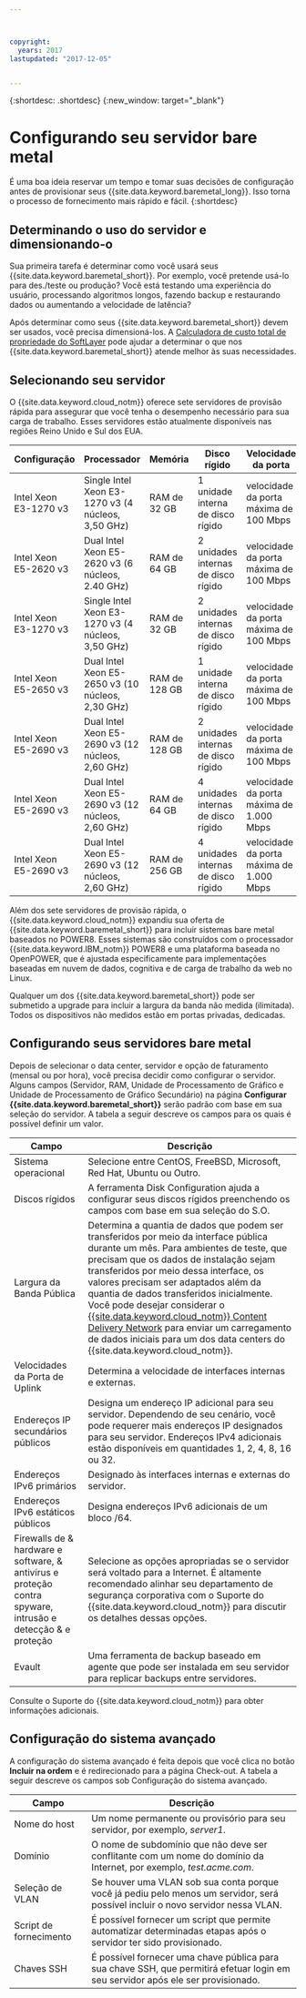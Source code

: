 ```yaml
---



copyright:
  years: 2017
lastupdated: "2017-12-05"


---
```


{:shortdesc: .shortdesc}
{:new_window: target="_blank"}

# Configurando seu servidor bare metal

É uma boa ideia reservar um tempo e tomar suas decisões de configuração antes de provisionar seus {{site.data.keyword.baremetal_long}}. Isso torna o processo de fornecimento mais rápido e fácil. {:shortdesc}

## Determinando o uso do servidor e dimensionando-o

Sua primeira tarefa é determinar como você usará seus {{site.data.keyword.baremetal_short}}. Por exemplo, você pretende usá-lo para des./teste ou produção? Você está testando uma experiência do usuário, processando algoritmos longos, fazendo backup e restaurando dados ou aumentando a velocidade de latência?

Após determinar como seus {{site.data.keyword.baremetal_short}} devem ser usados, você precisa dimensioná-los. A [Calculadora de custo total de propriedade do SoftLayer](http://www.softlayer.com/tco/) pode ajudar a determinar o que nos {{site.data.keyword.baremetal_short}} atende melhor às suas necessidades.

## Selecionando seu servidor

O {{site.data.keyword.cloud_notm}} oferece sete servidores de provisão rápida para assegurar que você tenha o desempenho necessário para sua carga de trabalho. Esses servidores estão atualmente disponíveis nas regiões Reino Unido e Sul dos EUA.

| **Configuração** | **Processador** | **Memória** | **Disco rígido** | **Velocidade da porta** |
|-------------------|---------------|------------|----------------|----------------|
| Intel Xeon E3-1270 v3 |Single Intel Xeon E3-1270 v3 (4 núcleos, 3,50 GHz) |RAM de 32 GB |1 unidade interna de disco rígido |velocidade da porta máxima de 100 Mbps|
|Intel Xeon E5-2620 v3 |Dual Intel Xeon E5-2620 v3 (6 núcleos, 2.40 GHz) |RAM de 64 GB |2 unidades internas de disco rígido |velocidade da porta máxima de 100 Mbps|
|Intel Xeon E3-1270 v3 |Single Intel Xeon E3-1270 v3 (4 núcleos, 3,50 GHz) |RAM de 32 GB |2 unidades internas de disco rígido |velocidade da porta máxima de 100 Mbps|
|Intel Xeon E5-2650 v3 |Dual Intel Xeon E5-2650 v3 (10 núcleos, 2,30 GHz) |RAM de 128 GB |1 unidade interna de disco rígido |velocidade da porta máxima de 100 Mbps|
|Intel Xeon E5-2690 v3 |Dual Intel Xeon E5-2690 v3 (12 núcleos, 2,60 GHz) |RAM de 128 GB |2 unidades internas de disco rígido |velocidade da porta máxima de 100 Mbps|
|Intel Xeon E5-2690 v3 |Dual Intel Xeon E5-2690 v3 (12 núcleos, 2,60 GHz) |RAM de 64 GB |4 unidades internas de disco rígido |velocidade da porta máxima de 1.000 Mbps|
|Intel Xeon E5-2690 v3 |Dual Intel Xeon E5-2690 v3 (12 núcleos, 2,60 GHz) |RAM de 256 GB |4 unidades internas de disco rígido |velocidade da porta máxima de 1.000 Mbps|

Além dos sete servidores de provisão rápida, o {{site.data.keyword.cloud_notm}} expandiu sua oferta de {{site.data.keyword.baremetal_short}} para incluir sistemas bare metal baseados no POWER8. Esses sistemas são construídos com o processador {{site.data.keyword.IBM_notm}} POWER8 e uma plataforma baseada no OpenPOWER, que é ajustada especificamente para implementações baseadas em nuvem de dados, cognitiva e de carga de trabalho da web no Linux.

Qualquer um dos {{site.data.keyword.baremetal_short}} pode ser submetido a upgrade para incluir a largura da banda não medida (ilimitada). Todos os dispositivos não medidos estão em portas privadas, dedicadas.

## Configurando seus servidores bare metal

Depois de selecionar o data center, servidor e opção de faturamento (mensal ou por hora), você precisa decidir como configurar o servidor. Alguns campos (Servidor, RAM, Unidade de Processamento de Gráfico e Unidade de Processamento de Gráfico Secundário) na página **Configurar {{site.data.keyword.baremetal_short}}** serão padrão com base em sua seleção do servidor. A tabela a seguir descreve os campos para os quais é possível definir um valor.

| **Campo** | **Descrição** |
|-------------------|---------------|
|Sistema operacional |Selecione entre CentOS, FreeBSD, Microsoft, Red Hat, Ubuntu ou Outro. |
|Discos rígidos |A ferramenta Disk Configuration ajuda a configurar seus discos rígidos preenchendo os campos com base em sua seleção do S.O. |
|Largura da Banda Pública |Determina a quantia de dados que podem ser transferidos por meio da interface pública durante um mês. Para ambientes de teste, que precisam que os dados de instalação sejam transferidos por meio dessa interface, os valores precisam ser adaptados além da quantia de dados transferidos inicialmente. Você pode desejar considerar o [{{site.data.keyword.cloud_notm}} Content Delivery Network](https://www.ibm.com/cloud/cdn) para enviar um carregamento de dados iniciais para um dos data centers do {{site.data.keyword.cloud_notm}}. |
|Velocidades da Porta de Uplink |Determina a velocidade de interfaces internas e externas. |
|Endereços IP secundários públicos |Designa um endereço IP adicional para seu servidor. Dependendo de seu cenário, você pode requerer mais endereços IP designados para seu servidor. Endereços IPv4 adicionais estão disponíveis em quantidades 1, 2, 4, 8, 16 ou 32. |
|Endereços IPv6 primários |Designado às interfaces internas e externas do servidor. |
|Endereços IPv6 estáticos públicos |Designa endereços IPv6 adicionais de um bloco /64. |
|Firewalls de & hardware e software, &  antivírus e proteção contra spyware, intrusão e detecção & e proteção |Selecione as opções apropriadas se o servidor será voltado para a Internet. É altamente recomendado alinhar seu departamento de segurança corporativa com o Suporte do {{site.data.keyword.cloud_notm}} para discutir os detalhes dessas opções. |
|Evault |Uma ferramenta de backup baseado em agente que pode ser instalada em seu servidor para replicar backups entre servidores. |

Consulte o Suporte do {{site.data.keyword.cloud_notm}} para obter informações adicionais.


## Configuração do sistema avançado

A configuração do sistema avançado é feita depois que você clica no botão **Incluir na ordem** e é redirecionado para a página Check-out. A tabela a seguir descreve os campos sob Configuração do sistema avançado.

| **Campo** | **Descrição** |
|-------------------|---------------|
|Nome do host |Um nome permanente ou provisório para seu servidor, por exemplo, _server1_. |
|Domínio |O nome de subdomínio que não deve ser conflitante com um nome do domínio da Internet, por exemplo, _test.acme.com_. |
|Seleção de VLAN |Se houver uma VLAN sob sua conta porque você já pediu pelo menos um servidor, será possível incluir o novo servidor nessa VLAN. |
|Script de fornecimento |É possível fornecer um script que permite automatizar determinadas etapas após o servidor ter sido provisionado. |
|Chaves SSH |É possível fornecer uma chave pública para sua chave SSH, que permitirá efetuar login em seu servidor após ele ser provisionado. |

